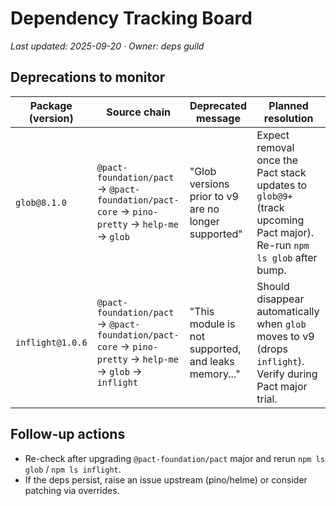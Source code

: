 # Dependency Tracking Board

_Last updated: 2025-09-20 · Owner: deps guild_

## Deprecations to monitor

| Package (version) | Source chain | Deprecated message | Planned resolution |
| --- | --- | --- | --- |
| `glob@8.1.0` | `@pact-foundation/pact` → `@pact-foundation/pact-core` → `pino-pretty` → `help-me` → `glob` | "Glob versions prior to v9 are no longer supported" | Expect removal once the Pact stack updates to `glob@9+` (track upcoming Pact major). Re-run `npm ls glob` after bump. |
| `inflight@1.0.6` | `@pact-foundation/pact` → `@pact-foundation/pact-core` → `pino-pretty` → `help-me` → `glob` → `inflight` | "This module is not supported, and leaks memory…" | Should disappear automatically when `glob` moves to v9 (drops `inflight`). Verify during Pact major trial. |

## Follow-up actions
- Re-check after upgrading `@pact-foundation/pact` major and rerun `npm ls glob` / `npm ls inflight`.
- If the deps persist, raise an issue upstream (pino/helme) or consider patching via overrides.
